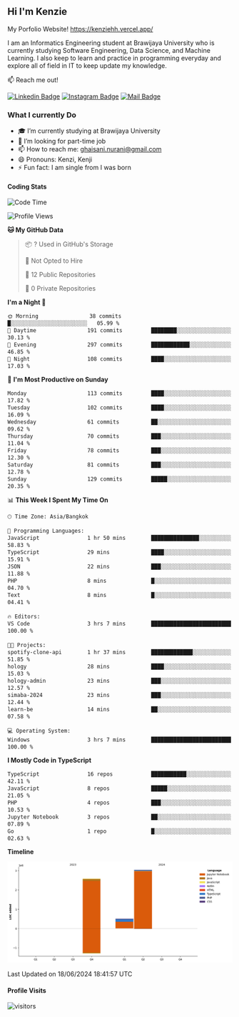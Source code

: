 ## Hi I'm Kenzie

My Porfolio Website!
https://kenziehh.vercel.app/

I am an Informatics Engineering student at Brawijaya University who is currently studying Software Engineering, Data Science, and Machine Learning. I also keep to learn and practice in programming everyday and explore all of field in IT to keep update my knowledge.

:mailbox: Reach me out!

[![Linkedin Badge](https://img.shields.io/badge/-Kenzie_Taqiyassar-0e76a8?style=flat&labelColor=0e76a8&logo=linkedin&logoColor=white)](https://www.linkedin.com/in/kenzie-taqiyassar-37458b1aa/) 
[![Instagram Badge](https://img.shields.io/badge/-@__kenziehh_-e84393?style=flat&labelColor=e84393&logo=instagram&logoColor=white)](https://www.instagram.com/_kenziehh/) 
[![Mail Badge](https://img.shields.io/badge/-ghaisani.nurani-c0392b?style=flat&labelColor=c0392b&logo=gmail&logoColor=white)](mailto:ghaisani.nurani@gmail.com)

### What I currently Do

- 🎓 I’m currently studying at Brawijaya University
- 💼 I’m looking for part-time job
- 📫 How to reach me: ghaisani.nurani@gmail.com
- 😄 Pronouns: Kenzi, Kenji
- ⚡ Fun fact: I am single from I was born

#### Coding Stats
<!--START_SECTION:waka-->
![Code Time](http://img.shields.io/badge/Code%20Time-416%20hrs%2015%20mins-blue)

![Profile Views](http://img.shields.io/badge/Profile%20Views-0-blue)

**🐱 My GitHub Data** 

> 📦 ? Used in GitHub's Storage 
 > 
> 🚫 Not Opted to Hire
 > 
> 📜 12 Public Repositories 
 > 
> 🔑 0 Private Repositories 
 > 
**I'm a Night 🦉** 

```text
🌞 Morning                38 commits          █░░░░░░░░░░░░░░░░░░░░░░░░   05.99 % 
🌆 Daytime                191 commits         ████████░░░░░░░░░░░░░░░░░   30.13 % 
🌃 Evening                297 commits         ████████████░░░░░░░░░░░░░   46.85 % 
🌙 Night                  108 commits         ████░░░░░░░░░░░░░░░░░░░░░   17.03 % 
```
📅 **I'm Most Productive on Sunday** 

```text
Monday                   113 commits         ████░░░░░░░░░░░░░░░░░░░░░   17.82 % 
Tuesday                  102 commits         ████░░░░░░░░░░░░░░░░░░░░░   16.09 % 
Wednesday                61 commits          ██░░░░░░░░░░░░░░░░░░░░░░░   09.62 % 
Thursday                 70 commits          ███░░░░░░░░░░░░░░░░░░░░░░   11.04 % 
Friday                   78 commits          ███░░░░░░░░░░░░░░░░░░░░░░   12.30 % 
Saturday                 81 commits          ███░░░░░░░░░░░░░░░░░░░░░░   12.78 % 
Sunday                   129 commits         █████░░░░░░░░░░░░░░░░░░░░   20.35 % 
```


📊 **This Week I Spent My Time On** 

```text
🕑︎ Time Zone: Asia/Bangkok

💬 Programming Languages: 
JavaScript               1 hr 50 mins        ███████████████░░░░░░░░░░   58.83 % 
TypeScript               29 mins             ████░░░░░░░░░░░░░░░░░░░░░   15.91 % 
JSON                     22 mins             ███░░░░░░░░░░░░░░░░░░░░░░   11.88 % 
PHP                      8 mins              █░░░░░░░░░░░░░░░░░░░░░░░░   04.70 % 
Text                     8 mins              █░░░░░░░░░░░░░░░░░░░░░░░░   04.41 % 

🔥 Editors: 
VS Code                  3 hrs 7 mins        █████████████████████████   100.00 % 

🐱‍💻 Projects: 
spotify-clone-api        1 hr 37 mins        █████████████░░░░░░░░░░░░   51.85 % 
hology                   28 mins             ████░░░░░░░░░░░░░░░░░░░░░   15.03 % 
hology-admin             23 mins             ███░░░░░░░░░░░░░░░░░░░░░░   12.57 % 
simaba-2024              23 mins             ███░░░░░░░░░░░░░░░░░░░░░░   12.44 % 
learn-be                 14 mins             ██░░░░░░░░░░░░░░░░░░░░░░░   07.58 % 

💻 Operating System: 
Windows                  3 hrs 7 mins        █████████████████████████   100.00 % 
```

**I Mostly Code in TypeScript** 

```text
TypeScript               16 repos            ███████████░░░░░░░░░░░░░░   42.11 % 
JavaScript               8 repos             █████░░░░░░░░░░░░░░░░░░░░   21.05 % 
PHP                      4 repos             ███░░░░░░░░░░░░░░░░░░░░░░   10.53 % 
Jupyter Notebook         3 repos             ██░░░░░░░░░░░░░░░░░░░░░░░   07.89 % 
Go                       1 repo              █░░░░░░░░░░░░░░░░░░░░░░░░   02.63 % 
```



**Timeline**

![Lines of Code chart](https://raw.githubusercontent.com/kenziehh/kenziehh/master/assets/bar_graph.png)


 Last Updated on 18/06/2024 18:41:57 UTC
<!--END_SECTION:waka-->


#### Profile Visits

![visitors](https://visitor-badge.glitch.me/badge?page_id=kenziehh.kenziehh)





